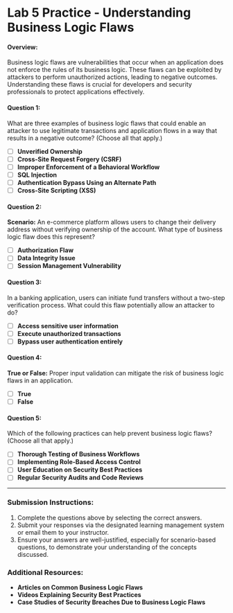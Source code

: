 

# **Lab 5 Practice - Understanding Business Logic Flaws**

#### **Overview:**
Business logic flaws are vulnerabilities that occur when an application does not enforce the rules of its business logic. These flaws can be exploited by attackers to perform unauthorized actions, leading to negative outcomes. Understanding these flaws is crucial for developers and security professionals to protect applications effectively.

#### **Question 1:**  
What are three examples of business logic flaws that could enable an attacker to use legitimate transactions and application flows in a way that results in a negative outcome? (Choose all that apply.)

- [ ] **Unverified Ownership**  
- [ ] **Cross-Site Request Forgery (CSRF)**  
- [ ] **Improper Enforcement of a Behavioral Workflow**  
- [ ] **SQL Injection**  
- [ ] **Authentication Bypass Using an Alternate Path**  
- [ ] **Cross-Site Scripting (XSS)**  

#### **Question 2:**  
**Scenario:** An e-commerce platform allows users to change their delivery address without verifying ownership of the account. What type of business logic flaw does this represent?

- [ ] **Authorization Flaw**  
- [ ] **Data Integrity Issue**  
- [ ] **Session Management Vulnerability**  

#### **Question 3:**  
In a banking application, users can initiate fund transfers without a two-step verification process. What could this flaw potentially allow an attacker to do?

- [ ] **Access sensitive user information**  
- [ ] **Execute unauthorized transactions**  
- [ ] **Bypass user authentication entirely**  

#### **Question 4:**  
**True or False:** Proper input validation can mitigate the risk of business logic flaws in an application.

- [ ] **True**  
- [ ] **False**  

#### **Question 5:**  
Which of the following practices can help prevent business logic flaws? (Choose all that apply.)

- [ ] **Thorough Testing of Business Workflows**  
- [ ] **Implementing Role-Based Access Control**  
- [ ] **User Education on Security Best Practices**  
- [ ] **Regular Security Audits and Code Reviews**  

---

### **Submission Instructions:**
1. Complete the questions above by selecting the correct answers.
2. Submit your responses via the designated learning management system or email them to your instructor.
3. Ensure your answers are well-justified, especially for scenario-based questions, to demonstrate your understanding of the concepts discussed.

### **Additional Resources:**
- **Articles on Common Business Logic Flaws**
- **Videos Explaining Security Best Practices**
- **Case Studies of Security Breaches Due to Business Logic Flaws**

